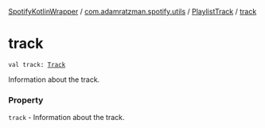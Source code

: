 [SpotifyKotlinWrapper](../../index.md) / [com.adamratzman.spotify.utils](../index.md) / [PlaylistTrack](index.md) / [track](./track.md)

# track

`val track: `[`Track`](../-track/index.md)

Information about the track.

### Property

`track` - Information about the track.